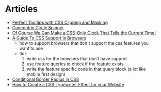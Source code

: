 # Articles

- [Perfect Tooltips with CSS Clipping and Masking](https://css-tricks.com/perfect-tooltips-with-css-clipping-and-masking/)
- [Concentric Circle Spinner](https://frontend.horse/articles/concentric-circle-spinner/)
- [Of Course We Can Make a CSS-Only Clock That Tells the Current Time!](https://css-tricks.com/of-course-we-can-make-a-css-only-clock-that-tells-the-current-time/)
- [A Guide To CSS Support In Browsers](https://www.smashingmagazine.com/2019/02/css-browser-support/)
  - how to support browsers that don't support the css features you want to use
  - tldr:
    1. write css for the browsers that don't have support
    2. use feature queries to check if the feature exists
    3. write the feature specific code in that query block (a lot like mobile first design)
- [Conditional Border Radius In CSS](https://ishadeed.com/article/conditional-border-radius/)
- [How to Create a CSS Typewriter Effect for your Website](https://www.sitepoint.com/css-typewriter-effect/)
